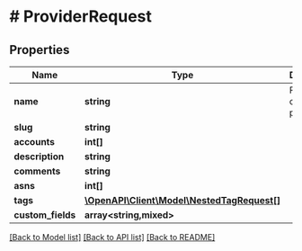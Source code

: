 # # ProviderRequest

## Properties

Name | Type | Description | Notes
------------ | ------------- | ------------- | -------------
**name** | **string** | Full name of the provider |
**slug** | **string** |  |
**accounts** | **int[]** |  | [optional]
**description** | **string** |  | [optional]
**comments** | **string** |  | [optional]
**asns** | **int[]** |  | [optional]
**tags** | [**\OpenAPI\Client\Model\NestedTagRequest[]**](NestedTagRequest.md) |  | [optional]
**custom_fields** | **array<string,mixed>** |  | [optional]

[[Back to Model list]](../../README.md#models) [[Back to API list]](../../README.md#endpoints) [[Back to README]](../../README.md)
